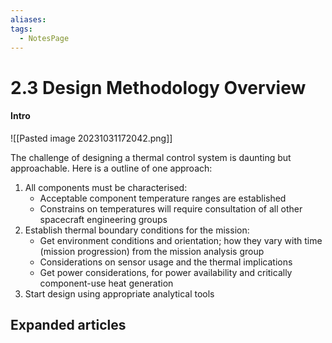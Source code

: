 ```yaml
---
aliases: 
tags:
  - NotesPage
---
```


# 2.3 Design Methodology Overview

#### Intro

![[Pasted image 20231031172042.png]]

The challenge of designing a thermal control system is daunting but approachable. Here is a outline of one approach:  
1) All components must be characterised:
	- Acceptable component temperature ranges are established
	- Constrains on temperatures will require consultation of all other spacecraft engineering groups
2) Establish thermal boundary conditions for the mission:
	- Get environment conditions and orientation; how they vary with time (mission progression) from the mission analysis group
	- Considerations on sensor usage and the thermal implications
	- Get power considerations, for power availability and critically component-use heat generation
3) Start design using appropriate analytical tools




## Expanded articles
